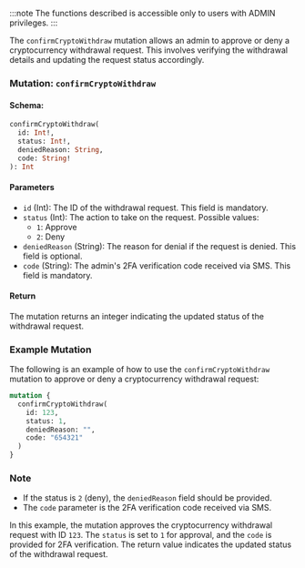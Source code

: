 :::note
The functions described is accessible only to users with ADMIN privileges.
:::

The `confirmCryptoWithdraw` mutation allows an admin to approve or deny a cryptocurrency withdrawal request. This involves verifying the withdrawal details and updating the request status accordingly.

### Mutation: `confirmCryptoWithdraw`

#### Schema:
```graphql
confirmCryptoWithdraw(
  id: Int!,
  status: Int!,
  deniedReason: String,
  code: String!
): Int
```

#### Parameters

- `id` (Int): The ID of the withdrawal request. This field is mandatory.
- `status` (Int): The action to take on the request. Possible values:
  - `1`: Approve
  - `2`: Deny
- `deniedReason` (String): The reason for denial if the request is denied. This field is optional.
- `code` (String): The admin's 2FA verification code received via SMS. This field is mandatory.

#### Return

The mutation returns an integer indicating the updated status of the withdrawal request.

### Example Mutation

The following is an example of how to use the `confirmCryptoWithdraw` mutation to approve or deny a cryptocurrency withdrawal request:

```graphql
mutation {
  confirmCryptoWithdraw(
    id: 123,
    status: 1,
    deniedReason: "",
    code: "654321"
  )
}
```

### Note

- If the status is `2` (deny), the `deniedReason` field should be provided.
- The `code` parameter is the 2FA verification code received via SMS.

In this example, the mutation approves the cryptocurrency withdrawal request with ID `123`. The `status` is set to `1` for approval, and the `code` is provided for 2FA verification. The return value indicates the updated status of the withdrawal request.